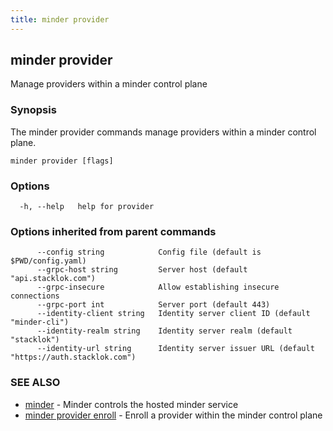 ```yaml
---
title: minder provider
---
```

## minder provider

Manage providers within a minder control plane

### Synopsis

The minder provider commands manage providers within a minder control plane.

```
minder provider [flags]
```

### Options

```
  -h, --help   help for provider
```

### Options inherited from parent commands

```
      --config string            Config file (default is $PWD/config.yaml)
      --grpc-host string         Server host (default "api.stacklok.com")
      --grpc-insecure            Allow establishing insecure connections
      --grpc-port int            Server port (default 443)
      --identity-client string   Identity server client ID (default "minder-cli")
      --identity-realm string    Identity server realm (default "stacklok")
      --identity-url string      Identity server issuer URL (default "https://auth.stacklok.com")
```

### SEE ALSO

* [minder](minder.md)	 - Minder controls the hosted minder service
* [minder provider enroll](minder_provider_enroll.md)	 - Enroll a provider within the minder control plane

